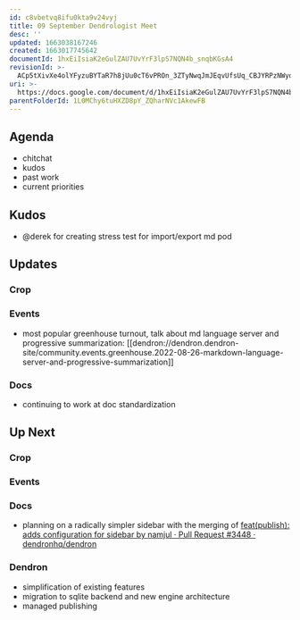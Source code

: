 ```yaml
---
id: c8vbetvq8ifu0kta9v24vyj
title: 09 September Dendrologist Meet
desc: ''
updated: 1663038167246
created: 1663017745642
documentId: 1hxEiIsiaK2eGulZAU7UvYrF3lpS7NQN4b_snqbKGsA4
revisionId: >-
  ACp5tXivXe4olYFyzuBYTaR7h8jUu0cT6vPROn_3ZTyNwqJmJEqvUfsUq_CBJYRPzNWydVgd4G_sD09eQ8BEsQ
uri: >-
  https://docs.google.com/document/d/1hxEiIsiaK2eGulZAU7UvYrF3lpS7NQN4b_snqbKGsA4/edit
parentFolderId: 1L0MChy6tuHXZD8pY_ZQharNVc1AkewFB
---
```


## Agenda
* chitchat
* kudos
* past work
* current priorities

## Kudos
- @derek for creating stress test for import/export md pod

## Updates

### Crop

### Events
- most popular greenhouse turnout, talk about md language server and progressive summarization: [[dendron://dendron.dendron-site/community.events.greenhouse.2022-08-26-markdown-language-server-and-progressive-summarization]]

### Docs
- continuing to work at doc standardization

## Up Next

### Crop

### Events

### Docs
- planning on a radically simpler sidebar with the merging of [feat(publish): adds configuration for sidebar by namjul · Pull Request #3448 · dendronhq/dendron](https://github.com/dendronhq/dendron/pull/3448) 

### Dendron
- simplification of existing features
- migration to sqlite backend and new engine architecture
- managed publishing